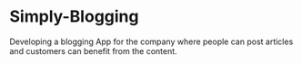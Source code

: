 # Simply-Blogging
Developing a blogging App for the company where people can post articles and customers can benefit from the content.
